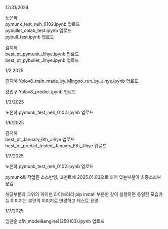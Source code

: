 12/31/2024    
   
노은하    
pymunk_test_neh_0102.ipynb 업로드   
pybullet_colab_test.ipynb 업로드    
pybull_test.ipynb 업로드    

김지혜    
best_pt_pymunk_Jihye.ipynb 업로드         
best_pt_pybullet_Jihye.ipynb 업로드    
   
1/2 2025

김지혜 
Yolov8_train_made_by_Mingoo_run_by_Jihye.ipynb 업로드     

강민구 
Yolov8_predict.ipynb 업로드

1/3/2025

노은하
pymunk_test_neh_0102.ipynb 업로드
   
1/6/2025      

김지혜    
best_pt_January_6th_Jihye 업로드   
best_pt_predict_tested_January_6th_Jihye 업로드    
   
1/7/2025
   
노은하
pymunk_test_neh_0102.ipynb 업로드

pymunk로 작업된 소스반영, 코멘트에 2025.01.03으로 되어 있는부분이 최종소스부분임

해당부분과 그위의 파이썬 라이브러리 pip install 부분만 같이 실행하면 동일한 모습가능
이미지는 본인의 이미지로 변경하고 테스트 요망
   
1/7/2025
   
임만순
qfit_model&engine1(250103).ipynb 업로드   

